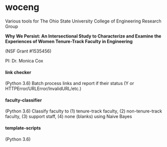 # woceng
Various tools for The Ohio State University College of Engineering Research Group

**Why We Persist: An Intersectional Study to Characterize and Examine the Experiences of Women Tenure-Track Faculty in Engineering**

(NSF Grant #1535456)

PI: Dr. Monica Cox

#### link checker
(Python 3.6) Batch process links and report if their status (Y or HTTPError/URLError/InvalidURL/etc.) 

#### faculty-classifier

(Python 3.6) Classify faculty to (1) tenure-track faculty, (2) non-tenure-track faculty, (3) support staff, (4) none (blanks) using Naive Bayes

#### template-scripts

(Python 3.6) 
